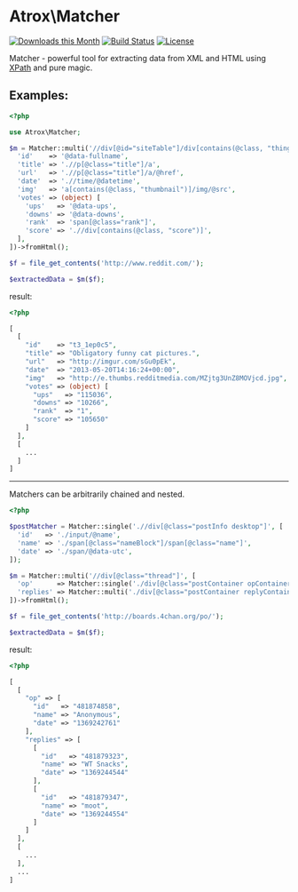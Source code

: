 Atrox\Matcher
=============

[![Downloads this Month](https://img.shields.io/packagist/dm/atrox/matcher.svg)](https://packagist.org/packages/atrox/matcher)
[![Build Status](https://travis-ci.org/kaja47/Matcher.svg?branch=master)](https://travis-ci.org/kaja47/Matcher)
[![License](https://poser.pugx.org/atrox/Matcher/license.svg)](https://packagist.org/packages/atrox/Matcher)

Matcher - powerful tool for extracting data from XML and HTML using [XPath](https://en.wikipedia.org/wiki/XPath) and
pure magic.


Examples:
---------

```php
<?php

use Atrox\Matcher;

$m = Matcher::multi('//div[@id="siteTable"]/div[contains(@class, "thing")]', [
  'id'    => '@data-fullname',
  'title' => './/p[@class="title"]/a',
  'url'   => './/p[@class="title"]/a/@href',
  'date'  => './/time/@datetime',
  'img'   => 'a[contains(@class, "thumbnail")]/img/@src',
  'votes' => (object) [
    'ups'   => '@data-ups',
    'downs' => '@data-downs',
    'rank'  => 'span[@class="rank"]',
    'score' => './/div[contains(@class, "score")]',
  ],
])->fromHtml();

$f = file_get_contents('http://www.reddit.com/');

$extractedData = $m($f);
```

result:

```php
<?php

[
  [
    "id"    => "t3_1ep0c5",
    "title" => "Obligatory funny cat pictures.",
    "url"   => "http://imgur.com/sGu0pEk",
    "date"  => "2013-05-20T14:16:24+00:00",
    "img"   => "http://e.thumbs.redditmedia.com/MZjtg3UnZ8MOVjcd.jpg",
    "votes" => (object) [
      "ups"   => "115036",
      "downs" => "10266",
      "rank"  => "1",
      "score" => "105650"
    ]
  ],
  [
    ...
  ]
]
```

---

Matchers can be arbitrarily chained and nested.

```php
<?php

$postMatcher = Matcher::single('.//div[@class="postInfo desktop"]', [
  'id'   => './input/@name',
  'name' => './span[@class="nameBlock"]/span[@class="name"]',
  'date' => './span/@data-utc',
]);

$m = Matcher::multi('//div[@class="thread"]', [
  'op'      => Matcher::single('./div[@class="postContainer opContainer"]', $postMatcher),
  'replies' => Matcher::multi('./div[@class="postContainer replyContainer"]', $postMatcher)
])->fromHtml();

$f = file_get_contents('http://boards.4chan.org/po/');

$extractedData = $m($f);
```

result:

```php
<?php

[
  [
    "op" => [
      "id"   => "481874858",
      "name" => "Anonymous",
      "date" => "1369242761"
    ],
    "replies" => [
      [
        "id"   => "481879323",
        "name" => "WT Snacks",
        "date" => "1369244544"
      ],
      [
        "id"   => "481879347",
        "name" => "moot",
        "date" => "1369244554"
      ]
    ]
  ],
  [
    ...
  ],
  ...
]
```
